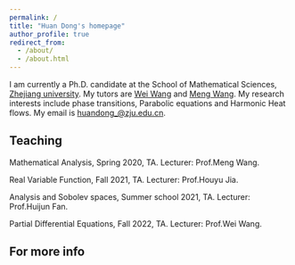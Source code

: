 ```yaml
---
permalink: /
title: "Huan Dong's homepage"
author_profile: true
redirect_from: 
  - /about/
  - /about.html
---
```


I am currently a Ph.D. candidate at the School of Mathematical Sciences, [Zhejiang university](http://www.math.zju.edu.cn/). My tutors are [Wei Wang](https://person.zju.edu.cn/en/wangw07#:~) and [Meng Wang](https://person.zju.edu.cn/0004263/571645.html). My research interests include  phase transitions, Parabolic equations and Harmonic Heat flows. My email is [huandong_@zju.edu.cn](huandong_@zju.edu.cn).

Teaching
------
Mathematical Analysis, Spring 2020, TA. Lecturer: Prof.Meng Wang.

Real Variable Function, Fall 2021, TA. Lecturer: Prof.Houyu Jia.

Analysis and Sobolev spaces, Summer school 2021, TA. Lecturer: Prof.Huijun Fan.

Partial Differential Equations, Fall 2022, TA. Lecturer: Prof.Wei Wang.

For more info
------
